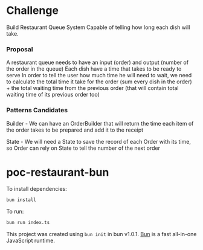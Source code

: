 # Challenge
Build Restaurant Queue System Capable of telling how long each dish will take.

### Proposal
A restaurant queue needs to have an input (order) and output (number of the order in the queue)
Each dish have a time that takes to be ready to serve
In order to tell the user how much time he will need to wait, we need to calculate the total time it take for the order (sum every dish in the order) + the total waiting time from the previous order (that will contain total waiting time of its previous order too)

### Patterns Candidates
Builder - We can have an OrderBuilder that will return the time each item of the order takes to be prepared and add it to the receipt

State - We will need a State to save the record of each Order with its time, so Order can rely on State to tell the number of the next order

# poc-restaurant-bun

To install dependencies:

```bash
bun install
```

To run:

```bash
bun run index.ts
```

This project was created using `bun init` in bun v1.0.1. [Bun](https://bun.sh) is a fast all-in-one JavaScript runtime.
